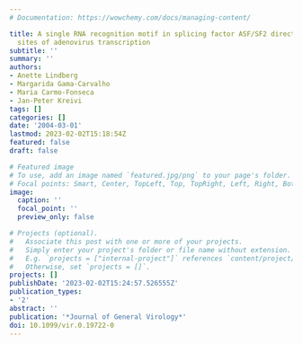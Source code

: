 ```yaml
---
# Documentation: https://wowchemy.com/docs/managing-content/

title: A single RNA recognition motif in splicing factor ASF/SF2 directs it to nuclear
  sites of adenovirus transcription
subtitle: ''
summary: ''
authors:
- Anette Lindberg
- Margarida Gama-Carvalho
- Maria Carmo-Fonseca
- Jan-Peter Kreivi
tags: []
categories: []
date: '2004-03-01'
lastmod: 2023-02-02T15:18:54Z
featured: false
draft: false

# Featured image
# To use, add an image named `featured.jpg/png` to your page's folder.
# Focal points: Smart, Center, TopLeft, Top, TopRight, Left, Right, BottomLeft, Bottom, BottomRight.
image:
  caption: ''
  focal_point: ''
  preview_only: false

# Projects (optional).
#   Associate this post with one or more of your projects.
#   Simply enter your project's folder or file name without extension.
#   E.g. `projects = ["internal-project"]` references `content/project/deep-learning/index.md`.
#   Otherwise, set `projects = []`.
projects: []
publishDate: '2023-02-02T15:24:57.526555Z'
publication_types:
- '2'
abstract: ''
publication: '*Journal of General Virology*'
doi: 10.1099/vir.0.19722-0
---
```

